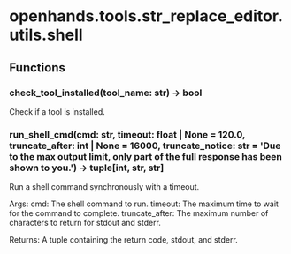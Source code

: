 # openhands.tools.str_replace_editor.utils.shell

## Functions

### check_tool_installed(tool_name: str) -> bool

Check if a tool is installed.

### run_shell_cmd(cmd: str, timeout: float | None = 120.0, truncate_after: int | None = 16000, truncate_notice: str = '<response clipped><NOTE>Due to the max output limit, only part of the full response has been shown to you.</NOTE>') -> tuple[int, str, str]

Run a shell command synchronously with a timeout.

Args:
    cmd: The shell command to run.
    timeout: The maximum time to wait for the command to complete.
    truncate_after: The maximum number of characters to return for stdout
        and stderr.

Returns:
    A tuple containing the return code, stdout, and stderr.

